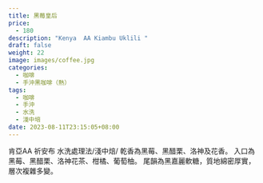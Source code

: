 ```yaml
---
title: 黑莓皇后
price:
  - 180
description: "Kenya  AA Kiambu Uklili "
draft: false
weight: 22
image: images/coffee.jpg
categories:
  - 咖啡
  - 手沖黑咖啡（熱）
tags:
  - 咖啡
  - 手沖
  - 水洗
  - 淺中培
date: 2023-08-11T23:15:05+08:00
---
```

 肯亞AA  祈安布 
水洗處理法/淺中焙/ 乾香為黑莓、黑醋栗、洛神及花香。 入口為黑莓、黑醋栗、洛神花茶、柑橘、葡萄柚。 尾韻為黑嘉麗軟糖，質地綿密厚實，層次複雜多變。